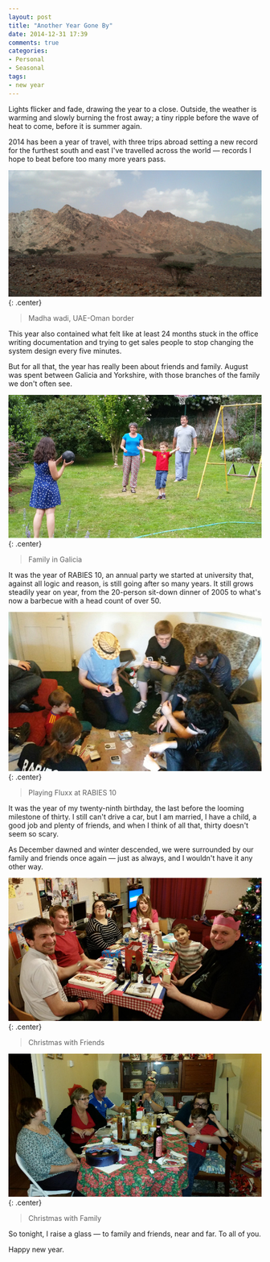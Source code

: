 ```yaml
---
layout: post
title: "Another Year Gone By"
date: 2014-12-31 17:39
comments: true
categories: 
- Personal
- Seasonal
tags:
- new year
---
```


Lights flicker and fade, drawing the year to a close. Outside, the weather is warming and slowly burning the frost away; a tiny ripple before the wave of heat to come, before it is summer again.

2014 has been a year of travel, with three trips abroad setting a new record for the furthest south and east I've travelled across the world &mdash; records I hope to beat before too many more years pass.

![Madha wadi](/blog/2014/12/review1.jpg){: .center}

> Madha wadi, UAE-Oman border

This year also contained what felt like at least 24 months stuck in the office writing documentation and trying to get sales people to stop changing the system design every five minutes.

But for all that, the year has really been about friends and family. August was spent between Galicia and Yorkshire, with those branches of the family we don't often see.

![Family in Galicia](/blog/2014/12/review2.jpg){: .center}

> Family in Galicia

It was the year of RABIES 10, an annual party we started at university that, against all logic and reason, is still going after so many years. It still grows steadily year on year, from the 20-person sit-down dinner of 2005 to what's now a barbecue with a head count of over 50.

![Playing Fluxx at RABIES 10](/blog/2014/12/review3.jpg){: .center}

> Playing Fluxx at RABIES 10

It was the year of my twenty-ninth birthday, the last before the looming milestone of thirty. I still can't drive a car, but I am married, I have a child, a good job and plenty of friends, and when I think of all that, thirty doesn't seem so scary.

As December dawned and winter descended, we were surrounded by our family and friends once again &mdash; just as always, and I wouldn't have it any other way.

![Christmas with Friends](/blog/2014/12/review5.jpg){: .center}

> Christmas with Friends

![Christmas with Family](/blog/2014/12/review6.jpg){: .center}

> Christmas with Family

So tonight, I raise a glass &mdash; to family and friends, near and far. To all of you.

Happy new year.
